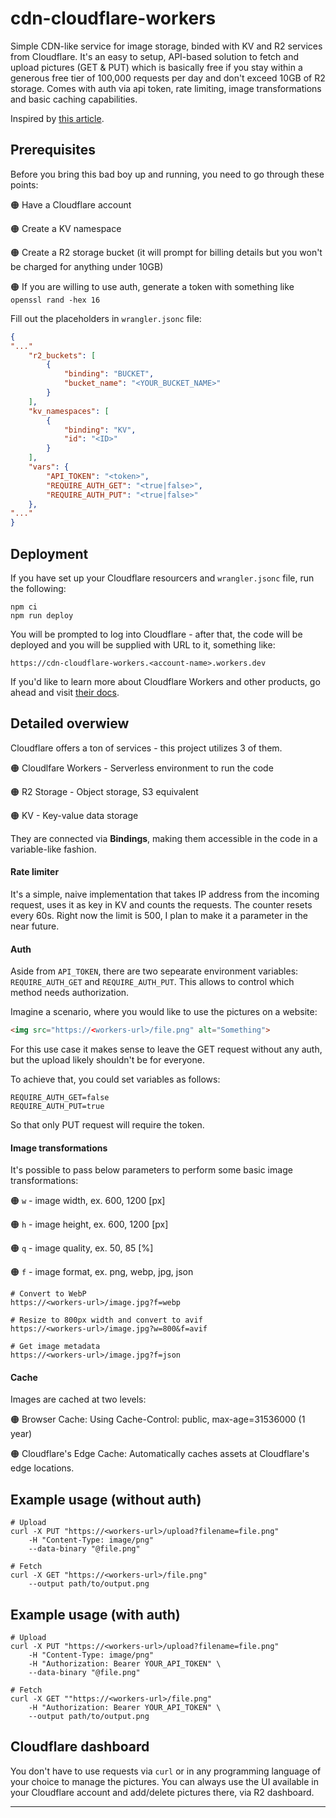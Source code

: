# cdn-cloudflare-workers
Simple CDN-like service for image storage, binded with KV and R2 services from Cloudflare. It's an easy to setup, API-based solution to fetch and upload pictures (GET & PUT) which is basically free if you stay within a generous free tier of 100,000 requests per day and don't exceed 10GB of R2 storage. Comes with auth via api token, rate limiting, image transformations and basic caching capabilities. 

Inspired by [this article](https://transloadit.com/devtips/creating-a-free-image-cdn-with-cloudflare-r2/).

## Prerequisites
Before you bring this bad boy up and running, you need to go through these points:

🟠 Have a Cloudflare account

🟠 Create a KV namespace

🟠 Create a R2 storage bucket (it will prompt for billing details but you won't be charged for anything under 10GB)

🟠 If you are willing to use auth, generate a token with something like `openssl rand -hex 16`

Fill out the placeholders in `wrangler.jsonc` file:
```json
{
"..."
	"r2_buckets": [
		{
			"binding": "BUCKET",
			"bucket_name": "<YOUR_BUCKET_NAME>"
		}
	],
	"kv_namespaces": [
		{
			"binding": "KV",
			"id": "<ID>"
		}
	],
	"vars": {
		"API_TOKEN": "<token>",
		"REQUIRE_AUTH_GET": "<true|false>",
		"REQUIRE_AUTH_PUT": "<true|false>"
	},
"..."
}
```

## Deployment
If you have set up your Cloudflare resourcers and `wrangler.jsonc` file, run the following:
```
npm ci
npm run deploy
```
You will be prompted to log into Cloudflare - after that, the code will be deployed and you will be supplied with URL to it, something like:
```
https://cdn-cloudflare-workers.<account-name>.workers.dev
```

If you'd like to learn more about Cloudflare Workers and other products, go ahead and visit [their docs](https://developers.cloudflare.com/).

## Detailed overwiew
Cloudflare offers a ton of services - this project utilizes 3 of them.

🟠 Cloudlfare Workers - Serverless environment to run the code

🟠 R2 Storage - Object storage, S3 equivalent

🟠 KV - Key-value data storage

They are connected via **Bindings**, making them accessible in the code in a variable-like fashion.

#### Rate limiter
It's a simple, naive implementation that takes IP address from the incoming request, uses it as key in KV and counts the requests. The counter resets every 60s. Right now the limit is 500, I plan to make it a parameter in the near future.

#### Auth
Aside from `API_TOKEN`, there are two sepearate environment variables: `REQUIRE_AUTH_GET` and `REQUIRE_AUTH_PUT`. This allows to control which method needs authorization.

Imagine a scenario, where you would like to use the pictures on a website:
```html
<img src="https://<workers-url>/file.png" alt="Something">
```
For this use case it makes sense to leave the GET request without any auth, but the upload likely shouldn't be for everyone. 

To achieve that, you could set variables as follows:
```
REQUIRE_AUTH_GET=false
REQUIRE_AUTH_PUT=true
```
So that only PUT request will require the token.

#### Image transformations
It's possible to pass below parameters to perform some basic image transformations:

🟠 `w` - image width, ex. 600, 1200 [px]

🟠 `h` - image height, ex. 600, 1200 [px]

🟠 `q` - image quality, ex. 50, 85 [%]

🟠 `f` - image format, ex. png, webp, jpg, json

```
# Convert to WebP
https://<workers-url>/image.jpg?f=webp

# Resize to 800px width and convert to avif
https://<workers-url>/image.jpg?w=800&f=avif

# Get image metadata
https://<workers-url>/image.jpg?f=json
```

#### Cache
Images are cached at two levels:

🟠 Browser Cache: Using Cache-Control: public, max-age=31536000 (1 year)

🟠 Cloudflare's Edge Cache: Automatically caches assets at Cloudflare's edge locations.


## Example usage (without auth)
```
# Upload
curl -X PUT "https://<workers-url>/upload?filename=file.png"
	-H "Content-Type: image/png"
	--data-binary "@file.png"

# Fetch
curl -X GET "https://<workers-url>/file.png"
	--output path/to/output.png
```

## Example usage (with auth)
```
# Upload
curl -X PUT "https://<workers-url>/upload?filename=file.png"
	-H "Content-Type: image/png"
	-H "Authorization: Bearer YOUR_API_TOKEN" \
	--data-binary "@file.png"

# Fetch
curl -X GET ""https://<workers-url>/file.png"
	-H "Authorization: Bearer YOUR_API_TOKEN" \
	--output path/to/output.png
```

## Cloudflare dashboard
You don't have to use requests via `curl` or in any programming language of your choice to manage the pictures. You can always use the UI available in your Cloudflare account and add/delete pictures there, via R2 dashboard.

____

